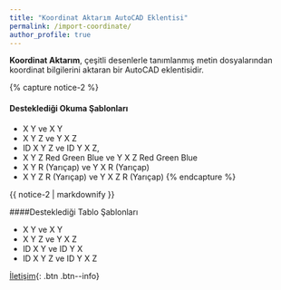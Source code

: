 ```yaml
---
title: "Koordinat Aktarım AutoCAD Eklentisi"
permalink: /import-coordinate/
author_profile: true
---
```

**Koordinat Aktarım**, çeşitli desenlerle tanımlanmış metin dosyalarından koordinat bilgilerini aktaran bir AutoCAD eklentisidir.


{% capture notice-2 %}
#### Desteklediği Okuma Şablonları

* X Y ve X Y
* X Y Z ve Y X Z
* ID X Y Z ve ID Y X Z,
* X Y Z Red Green Blue ve Y X Z Red Green Blue
* X Y R (Yarıçap) ve Y X R (Yarıçap)
* X Y Z R (Yarıçap) ve Y X Z R (Yarıçap)
{% endcapture %}

<div class="notice">
{{ notice-2 | markdownify }}
</div>

####Desteklediği Tablo Şablonları

- X Y ve X Y
- X Y Z ve Y X Z
- ID X Y ve ID Y X
- ID X Y Z ve ID Y X Z

[İletişim](https://eykaraduman.github.io/contact/){: .btn .btn--info}

